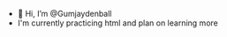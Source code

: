 - 👋 Hi, I’m @Gumjaydenball
- I'm currently practicing html and plan on learning more
<!---
Gumjaydenball/Gumjaydenball is a ✨ special ✨ repository because its `README.md` (this file) appears on your GitHub profile.
You can click the Preview link to take a look at your changes.
--->
